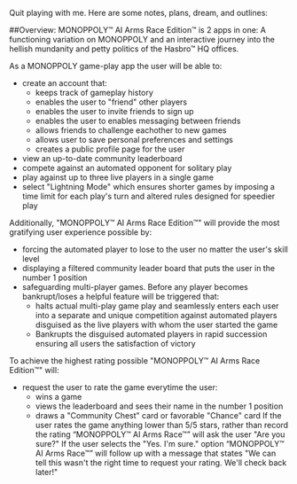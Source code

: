 Quit playing with me. Here are some notes, plans, dream, and outlines:

##Overview:
MONOPPOLY™ AI Arms Race Edition™ is 2 apps in one: A functioning variation on MONOPPOLY and an interactive journey
into the hellish mundanity and petty politics of the Hasbro™ HQ offices.

As a MONOPPOLY game-play app the user will be able to:
- create an account that:
    - keeps track of gameplay history
    - enables the user to "friend" other players
    - enables the user to invite friends to sign up
    - enables the user to enables messaging between friends
    - allows friends to challenge eachother to new games
    - allows user to save personal preferences and settings
    - creates a public profile page for the user 
- view an up-to-date community leaderboard
- compete against an automated opponent for solitary play
- play against up to three live players in a single game
- select "Lightning Mode" which ensures shorter games by imposing a time limit for each play's turn and altered rules designed for speedier play

Additionally, "MONOPPOLY™ AI Arms Race Edition™" will provide the most gratifying user experience possible by:
- forcing the automated player to lose to the user no matter the user's skill level 
- displaying a filtered community leader board that puts the user in the number 1 position
- safeguarding multi-player games. Before any player becomes bankrupt/loses a helpful feature will be triggered that:
    - halts actual multi-play game play and seamlessly enters each user into a separate and unique competition against automated players disguised as the live players with whom the user started the game
    - Bankrupts the disguised automated players in rapid succession ensuring all users the satisfaction of victory

To achieve the highest rating possible "MONOPPOLY™ AI Arms Race Edition™" will:
- request the user to rate the game everytime the user:
    - wins a game
    - views the leaderboard and sees their name in the number 1 position
    - draws a "Community Chest" card or favorable "Chance" card
If the user rates the game anything lower than 5/5 stars, rather than record the rating “MONOPPOLY™ AI Arms Race™” will ask the user "Are you sure?"
If the user selects the "Yes. I'm sure." option “MONOPPOLY™ AI Arms Race™” will follow up with a message that states "We can tell this wasn't the right time to request your rating. We'll check back later!"
